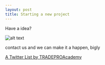 ```yaml
---
layout: post
title: Starting a new project
---
```


Have a idea?

![alt text](http://webstarts.com/blog/wp-content/uploads/2012/12/Google-Idea.png "Google search")

contact us and we can make it a happen, bigly

<a class="twitter-timeline" href="https://twitter.com/TRADEPROAcademy/lists/tradepro-news-feed?ref_src=twsrc%5Etfw">A Twitter List by TRADEPROAcademy</a> <script async src="https://platform.twitter.com/widgets.js" charset="utf-8"></script>
